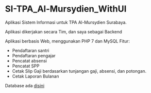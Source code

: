 # SI-TPA_Al-Mursydien_WithUI
Aplikasi Sistem Informasi untuk TPA Al-Mursydien Surabaya.

Aplikasi dikerjakan secara Tim, dan saya sebagai Backend

Aplikasi berbasis Web, menggunakan PHP 7 dan MySQL
Fitur:
* Pendaftaran santri
* Pendaftaran pengajar
* Pencatat absensi
* Pencatat SPP
* Cetak Slip Gaji berdasarkan tunjangan gaji, absensi, dan potongan.
* Cetak Laporan Bulanan

Database ada [disini](https://github.com/agungsp/SI-TPA_Al-Mursydien_WithUI/blob/master/tpa_al_mursyidien.sql)
